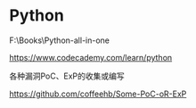 # Python  



F:\Books\Python-all-in-one  

https://www.codecademy.com/learn/python







各种漏洞PoC、ExP的收集或编写


https://github.com/coffeehb/Some-PoC-oR-ExP



